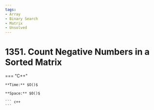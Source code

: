 ```yaml
---
tags:
- Array
- Binary Search
- Matrix
- Unsolved
---
```



# 1351. Count Negative Numbers in a Sorted Matrix

=== "C++"

    **Time:** $O()$

    **Space:** $O()$

    ``` c++
    ```